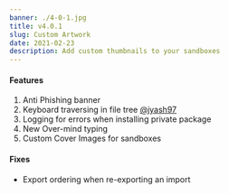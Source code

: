 ```yaml
---
banner: ./4-0-1.jpg
title: v4.0.1
slug: Custom Artwork
date: 2021-02-23
description: Add custom thumbnails to your sandboxes
---
```


#### Features

1. Anti Phishing banner 
2. Keyboard traversing in file tree [@jyash97](https://github.com/codesandbox/codesandbox-client/pull/5505)
3. Logging for errors when installing private package 
4. New Over-mind typing 
5. Custom Cover Images for sandboxes 



#### Fixes
- Export ordering when re-exporting an import 

